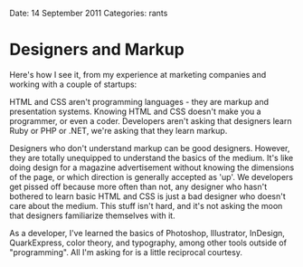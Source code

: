 Date: 14 September 2011
Categories: rants

# Designers and Markup

Here's how I see it, from my experience at marketing companies and working with a couple of startups:

HTML and CSS aren't programming languages - they are markup and presentation systems. Knowing HTML and CSS doesn't make you a programmer, or even a coder. Developers aren't asking that designers learn Ruby or PHP or .NET, we're asking that they learn markup.

Designers who don't understand markup can be good designers. However, they are totally unequipped to understand the basics of the medium. It's like doing design for a magazine advertisement without knowing the dimensions of the page, or which direction is generally accepted as 'up'. We developers get pissed off because more often than not, any designer who hasn't bothered to learn basic HTML and CSS is just a bad designer who doesn't care about the medium. This stuff isn't hard, and it's not asking the moon that designers familiarize themselves with it.

As a developer, I've learned the basics of Photoshop, Illustrator, InDesign, QuarkExpress, color theory, and typography, among other tools outside of "programming". All I'm asking for is a little reciprocal courtesy.

